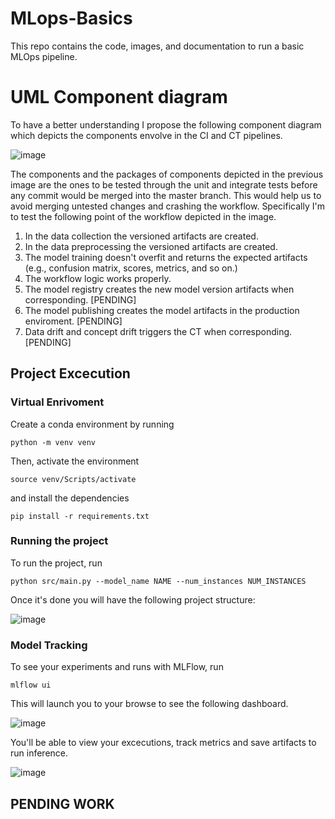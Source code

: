 # MLops-Basics
This repo contains the code, images, and documentation to run a basic MLOps pipeline.

# UML Component diagram
To have a better understanding I propose the following component diagram which depicts the components envolve in the CI and CT pipelines.

![image](https://github.com/DavidSolan0/mlops-repository/assets/80591909/79a45949-b41e-4fe8-9f1e-9dcb5864178a)

The components and the packages of components depicted in the previous image are the ones to be tested through the unit and integrate tests before any commit would be merged into the master branch. This would help us to avoid merging untested changes and crashing the workflow. Specifically I'm to test the following point of the workflow depicted in the image.

1. In the data collection the versioned artifacts are created.
2. In the data preprocessing the versioned artifacts are created.
3. The model training doesn't overfit and returns the expected artifacts (e.g., confusion matrix, scores, metrics, and so on.)
4. The workflow logic works properly.
5. The model registry creates the new model version artifacts when corresponding. [PENDING]
6. The model publishing creates the model artifacts in the production enviroment. [PENDING]
7. Data drift and concept drift triggers the CT when corresponding. [PENDING]

## Project Excecution
### Virtual Enrivoment
Create a conda environment by running
```
python -m venv venv
```
Then, activate the environment
```
source venv/Scripts/activate
```
and install the dependencies
```
pip install -r requirements.txt
```
### Running the project

To run the project, run
```
python src/main.py --model_name NAME --num_instances NUM_INSTANCES
```
Once it's done you will have the following project structure:

![image](https://github.com/DavidSolan0/basics_mlops/assets/80591909/a7716f2b-2990-45b6-8011-96ac421e9658)

### Model Tracking
To see your experiments and runs with MLFlow, run 
```
mlflow ui
```

This will launch you to your browse to see the following dashboard.

![image](https://github.com/DavidSolan0/basics_mlops/assets/80591909/69cba549-d97a-44a1-89e6-43b1d7fb1c60)

You'll be able to view your excecutions, track metrics and save artifacts to run inference. 

![image](https://github.com/DavidSolan0/basics_mlops/assets/80591909/75cae4ec-a66c-4a94-9e9b-fed9b4c5e24a)

## PENDING WORK


